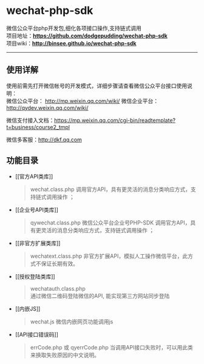 # wechat-php-sdk

微信公众平台php开发包,细化各项接口操作,支持链式调用  
项目地址：**https://github.com/dodgepudding/wechat-php-sdk**  
项目wiki：**http://binsee.github.io/wechat-php-sdk**  

----

## 使用详解
使用前需先打开微信帐号的开发模式，详细步骤请查看微信公众平台接口使用说明：  
微信公众平台： http://mp.weixin.qq.com/wiki/
微信企业平台： http://qydev.weixin.qq.com/wiki/

微信支付接入文档：https://mp.weixin.qq.com/cgi-bin/readtemplate?t=business/course2_tmpl

微信多客服：http://dkf.qq.com

## 功能目录

 - [[官方API类库]]
    > wechat.class.php
    > 调用官方API，具有更灵活的消息分类响应方式，支持链式调用操作 ；

 - [[企业号API类库]]
    > qywechat.class.php 
    > 微信公众平台企业号PHP-SDK
    > 调用官方API，具有更灵活的消息分类响应方式，支持链式调用操作 ；

 - [[非官方扩展类库]]
    > wechatext.class.php 
    > 非官方扩展API，模拟人工操作微信平台，此方式不保证长期有效。  

 - [[授权登陆类库]]
    > wechatauth.class.php  
    > 通过微信二维码登陆微信的API, 能实现第三方网站同步登陆

 - [[内嵌JS]]
    > wechat.js
    > 微信内嵌网页功能调用js

 - [[API接口错误码]]
    > errCode.php 或 qyerrCode.php 
    > 当调用API接口失败时，可以用此类来换取失败原因的中文说明。



